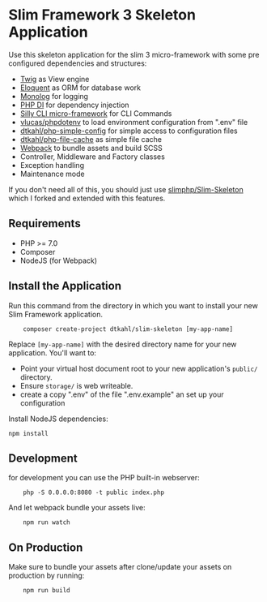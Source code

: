 # Slim Framework 3 Skeleton Application

Use this skeleton application for the slim 3 micro-framework with some pre configured dependencies and structures:

- [Twig](https://github.com/twigphp/Twig) as View engine
- [Eloquent](https://laravel.com/docs/5.4/eloquent) as ORM for database work
- [Monolog](https://github.com/monolog/monolog) for logging
- [PHP DI](https://github.com/PHP-DI/PHP-DI) for dependency injection
- [Silly CLI micro-framework](https://github.com/mnapoli/silly) for CLI Commands
- [vlucas/phpdotenv](https://github.com/vlucas/phpdotenv) to load environment configuration from ".env" file
- [dtkahl/php-simple-config](https://github.com/dtkahl/php-simple-config) for simple access to configuration files
- [dtkahl/php-file-cache](https://github.com/dtkahl/php-file-cache) as simple file cache
- [Webpack](https://github.com/webpack/webpack) to bundle assets and build SCSS 
- Controller, Middleware and Factory classes
- Exception handling
- Maintenance mode

If you don't need all of this, you should just use [slimphp/Slim-Skeleton](https://github.com/slimphp/Slim-Skeleton) which I forked and extended with this features.

## Requirements

- PHP >= 7.0
- Composer
- NodeJS (for Webpack)


## Install the Application

Run this command from the directory in which you want to install your new Slim Framework application.

```
    composer create-project dtkahl/slim-skeleton [my-app-name]
```

Replace `[my-app-name]` with the desired directory name for your new application. You'll want to:

- Point your virtual host document root to your new application's `public/` directory.
- Ensure `storage/` is web writeable.
- create a copy ".env" of the file ".env.example" an set up your configuration

Install NodeJS dependencies:

```
npm install
```


## Development

for development you can use the PHP built-in webserver:

```
    php -S 0.0.0.0:8080 -t public index.php
```

And let webpack bundle your assets live:

```
    npm run watch
```


## On Production

Make sure to bundle your assets after clone/update your assets on production by running:

```
    npm run build
```
